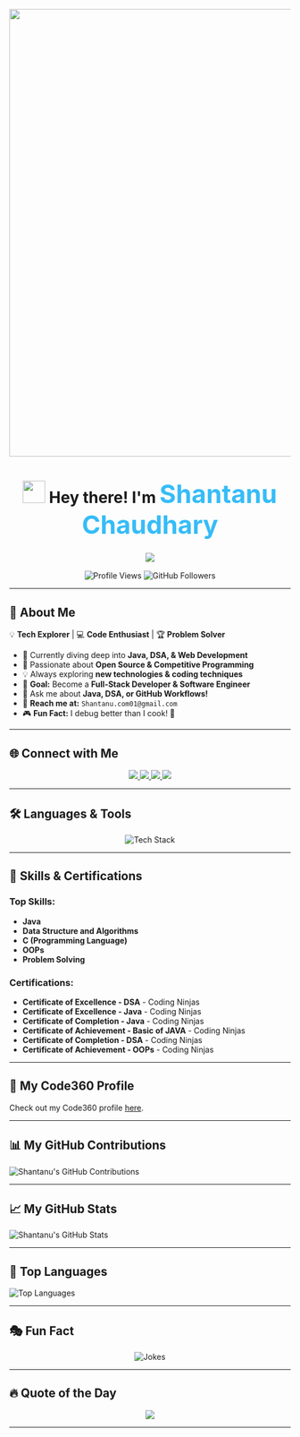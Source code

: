 <!-- 🌈 Stunning Banner -->
<p align="center">
  <img src="https://1.bp.blogspot.com/-7A4WynwLsMw/XbBpCXG8fHI/AAAAAAAAMt4/uOa1bpLskYgrwGbllhSu2SDj_Mig8SXJQCLcBGAsYHQ/s1600/2000_600px.gif" width="800">
</p>

<!-- 🎉 Title & Intro -->
<h1 align="center">
  <img src="https://media.giphy.com/media/hvRJCLFzcasrR4ia7z/giphy.gif" width="40"> Hey there! I'm  
  <span style="color: #36BCF7; font-weight: bold; font-size: 45px;">Shantanu Chaudhary</span>
</h1>

<!-- 🎯 Typing Animation -->
<h3 align="center">
  <img src="https://readme-typing-svg.herokuapp.com?font=Fira+Code&size=22&pause=1000&color=36BCF7&center=true&vCenter=true&width=600&lines=🚀+Tech+Enthusiast;💻+B.Tech+CSE+Student;⚡+Passionate+Coder;🎯+Problem+Solver+%26+Tech+Lover!" />
</h3>

<!-- 🔥 Profile Stats -->
<p align="center">
  <img src="https://komarev.com/ghpvc/?username=shantanu-chaudharyy&label=Profile%20Views&color=ff69b4&style=plastic" alt="Profile Views" />
  <img src="https://img.shields.io/github/followers/shantanu-chaudharyy?label=Followers&style=social" alt="GitHub Followers" />
</p>

---

## 🎯 **About Me**
💡 **Tech Explorer** | 💻 **Code Enthusiast** | 🏆 **Problem Solver**  

- 🌱 Currently diving deep into **Java, DSA, & Web Development**  
- 🚀 Passionate about **Open Source & Competitive Programming**  
- 💡 Always exploring **new technologies & coding techniques**  
- 🎯 **Goal:** Become a **Full-Stack Developer & Software Engineer**  
- 💬 Ask me about **Java, DSA, or GitHub Workflows!**  
- 📧 **Reach me at:** `Shantanu.com01@gmail.com`  
- 🎮 **Fun Fact:** I debug better than I cook! 🍳  

---
## 🌐 **Connect with Me**
<p align="center">
  <a href="https://twitter.com/shantanuchy_" target="_blank">
    <img src="https://img.shields.io/badge/Twitter-%231DA1F2.svg?style=for-the-badge&logo=Twitter&logoColor=white" />
  </a>
  <a href="https://linkedin.com/in/shantanuchaudhary" target="_blank">
    <img src="https://img.shields.io/badge/LinkedIn-%230A66C2.svg?style=for-the-badge&logo=LinkedIn&logoColor=white" />
  </a>
  <a href="https://instagram.com/shantanu_chaudharyy" target="_blank">
    <img src="https://img.shields.io/badge/Instagram-%23E4405F.svg?style=for-the-badge&logo=Instagram&logoColor=white" />
  </a>
  <a href="https://www.leetcode.com/shantanu_chaudhary" target="_blank">
    <img src="https://img.shields.io/badge/LeetCode-%23FFA116.svg?style=for-the-badge&logo=LeetCode&logoColor=black" />
  </a>
</p>

---


## 🛠️ **Languages & Tools**
<p align="center">
  <img src="https://skillicons.dev/icons?i=java,c,html,css,git,github,vscode" alt="Tech Stack" />
</p>

---

## 🌟 **Skills & Certifications**
### Top Skills:
- **Java**
- **Data Structure and Algorithms**
- **C (Programming Language)**
- **OOPs**
- **Problem Solving**
  
  

### Certifications: 

- **Certificate of Excellence - DSA** - Coding Ninjas
- **Certificate of Excellence - Java** - Coding Ninjas  
- **Certificate of Completion - Java** - Coding Ninjas  
- **Certificate of Achievement - Basic of JAVA** - Coding Ninjas  
- **Certificate of Completion - DSA** - Coding Ninjas  
- **Certificate of Achievement - OOPs** - Coding Ninjas 
---

## 💼 **My Code360 Profile**
Check out my Code360 profile [here](https://www.naukri.com/code360/profile/jgdykgvjvhli).

---


## 📊 **My GitHub Contributions**
![Shantanu's GitHub Contributions](https://github-readme-activity-graph.cyclic.app/graph?username=shantanu-chaudharyy&bg_color=fff&color=36BCF7&line=36BCF7&point=ff69b4&area=true&hide_border=true)

---

## 📈 **My GitHub Stats**
![Shantanu's GitHub Stats](https://github-readme-stats.vercel.app/api?username=shantanu-chaudharyy&show_icons=true&count_private=true&hide_title=true&hide=prs&theme=radical&include_all_commits=true&line_height=24&hide_border=true)

---

## 📌 **Top Languages**
![Top Languages](https://github-readme-stats.vercel.app/api/top-langs/?username=shantanu-chaudharyy&layout=compact&theme=vision-friendly-dark)

---

## 🎭 **Fun Fact**
<p align="center">
  <img src="https://readme-jokes.vercel.app/api?theme=tokyonight" alt="Jokes">
</p>

---

## 🔥 **Quote of the Day**
<p align="center">
  <img src="https://quotes-github-readme.vercel.app/api?type=horizontal&theme=radical" />
</p>

---



